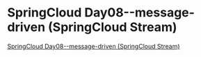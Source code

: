 # SpringCloud Day08--message-driven (SpringCloud Stream)
[SpringCloud Day08--message-driven (SpringCloud Stream)](https://aiwithcloud.com/2022/09/16/springcloud_day08__message_driven_springcloud_stream/)
